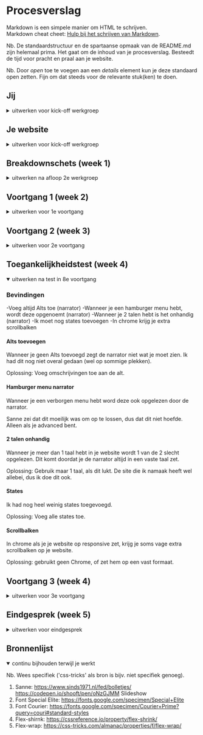 # Procesverslag
Markdown is een simpele manier om HTML te schrijven.  
Markdown cheat cheet: [Hulp bij het schrijven van Markdown](https://github.com/adam-p/markdown-here/wiki/Markdown-Cheatsheet).

Nb. De standaardstructuur en de spartaanse opmaak van de README.md zijn helemaal prima. Het gaat om de inhoud van je procesverslag. Besteedt de tijd voor pracht en praal aan je website.

Nb. Door *open* toe te voegen aan een *details* element kun je deze standaard open zetten. Fijn om dat steeds voor de relevante stuk(ken) te doen.





## Jij

<details>
<summary>uitwerken voor kick-off werkgroep</summary>

### Auteur:
Chelsey Bommer

#### Je startniveau:
Blauw

#### Je focus:
Responsive
 
</details>





## Je website

<details>
<summary>uitwerken voor kick-off werkgroep</summary>

### Je opdracht:
demoniacult.com

#### Screenshot(s) van de eerste pagina (small screen): 
Homepage
 
<img src="images/schoen1.jpg" width="375px" alt="Homepagina van demoniacult">

#### Screenshot(s) van de tweede pagina (small screen):
Producten pagina 
<img src="images/screenie.png" width="375px" alt="productenpagina demoniacult">
 
</details>





## Breakdownschets (week 1)

<details>
<summary>uitwerken na afloop 2e werkgroep</summary>

### de hele pagina: 
<img src="images/screen-hele.png" width="375px" alt="breakdown van de hele pagina">

### dynamisch deel (bijv menu): 
<img src="images/screen-half1.png" width="375px" alt="breakdown van een dynamisch deel">

### wellicht nog een dynamisch deel (bijv filter): 
<img src="images/screen-half2.png" width="375px" alt="breakdown van nog een dynamisch deel">

</details>





## Voortgang 1 (week 2)

<details>
<summary>uitwerken voor 1e voortgang</summary>

### Stand van zaken
Ik vond door de breakdown schets het vrij makkelijk om de html te schrijven. De css ging daarna ook wel goed, maar ik moet nog
 erop letten dat ik die netjes houd. 
 Ik heb mijn css nu half netjes:
 <img src="images/css.png" width="375px" alt="Screenshot van mijn CSS">


### Agenda voor meeting
samen met je groepje opstellen

 Wat ik wil vragen:
 -hoe zorg ik dat het niet meer inzoomt op grotere schermen?
 -is er nog iets niet kloppend etc

### Verslag van meeting
Uitkomsten van de meeting:

- We hebben opgelost dat de pagina niet meer inzoomde met width
- Ze vonden het verder prima

</details>





## Voortgang 2 (week 3)

<details>
<summary>uitwerken voor 2e voortgang</summary>

### Stand van zaken
Deze week ging ik verder met de slideshow, maar deze was heel lastig. Het is nog niet helemaal gelukt 
 deze te maken. Ik heb wel alle foto's naast elkaar waar je doorheen kan swipen, maar heb nog niet de transities uit zichzelf.
 
 <img src="images/Voortgang1.png" width="375px" alt="Screenshot van mijn voortgang">
 
 Om wel verder te gaan was ik ook vast een grid met producten aan het maken, en de bijbehorende buttons. Dit ging wel goed.
 
 <img src="images/voortgang2.png" width="375px" alt="Screenshot van mijn voortgang">
 


### Agenda voor meeting
samen met je groepje opstellen

| Chelsey        | Maxime             | Jessica/Bilal/Thije      | Fabian           |
| ---            | ---                | ---                      | ---              |
|Slideshow maken?| Hamburger          | Voorgaande onderwerpen   | Images groter    |
|Hoe             | Menu               |                          | in verhouding blijven |
 gedetailleerd?  | ...                | ...                      | ...              |


### Verslag van meeting
hier na afloop snel de uitkomsten van de meeting vastleggen

- We hebben slideshow samen gemaakt, waar ik nog wel wat uit kan halen. 
    https://codepen.io/chelsey-bommer/pen/vYZzQMp?editors=1100
 -Qua strengheid laten zien wat je kan met code 
</details>





## Toegankelijkheidstest (week 4)

<details open>
<summary>uitwerken na test in 8e voortgang</summary>

### Bevindingen
-Voeg altijd Alts toe (narrator)
-Wanneer je een hamburger menu hebt, wordt deze opgenoemt (narrator)
-Wanneer je 2 talen hebt is het onhandig (narrator)
-Ik moet nog states toevoegen
-In chrome krijg je extra scrollbalken

#### Alts toevoegen
Wanneer je geen Alts toevoegd zegt de narrator niet wat je moet zien. Ik had dit nog niet overal gedaan
 (wel op sommige plekken). 

 Oplossing: Voeg omschrijvingen toe aan de alt.


#### Hamburger menu narrator
Wanneer je een verborgen menu hebt word deze ook opgelezen door de narrator.

 Sanne zei dat dit moeilijk was om op te lossen, dus dat dit niet hoefde. Alleen als je advanced bent.


#### 2 talen onhandig 
Wanneer je meer dan 1 taal hebt in je website wordt 1 van de 2 slecht opgelezen. Dit komt doordat je
 de narrator altijd in een vaste taal zet.

Oplossing: Gebruik maar 1 taal, als dit lukt. De site die ik namaak heeft wel allebei, dus ik doe dit ook. 


#### States
Ik had nog heel weinig states toegevoegd.

Oplossing: Voeg alle states toe.
 
 
#### Scrollbalken 
In chrome als je je website op responsive zet, krijg je soms vage extra scrollbalken op je website.

Oplossing: gebruikt geen Chrome, of zet hem op een vast formaat.

</details>





## Voortgang 3 (week 4)

<details>
<summary>uitwerken voor 3e voortgang</summary>

### Stand van zaken
Door de hulp van Rowin heb ik mijn slideshow en hamburgermenu af kunnen maken.
 
  <img src="images/week4.png" width="375px" alt="Screenshot van mijn voortgang">

### Agenda voor meeting
samen met je groepje opstellen

| Chelsey        | student 2          | student 3    | student 4        |
| ---            | ---                | ---          | ---              |
| Geen vragen    | en dit             | en ik dit    | en dan ik dat    |
|                | dit als er tijd is | nog een punt | dit wil ik zeker |
| ...            | ...                | ...          | ...              |


### Verslag van meeting
hier na afloop snel de uitkomsten van de meeting vastleggen

- Ik heb mijn website laten zien aan Rowin.
-Ik vroeg nog of het hoort dat je een stukje naar beneden gaat bij de slideshow, maar dit kon je niet veranderen dus. 

</details>





## Eindgesprek (week 5)

<details>
<summary>uitwerken voor eindgesprek</summary>

### Stand van zaken
Het uiterlijk van de mobiele versies ging erg goed, daar ben ik trots op. Ook dat
 ik het menu van de ipad weer anders heb gekregen ben ik blij mee.
 
 <img src="images/screenie2.png" width="375px" alt="Screenshot van mijn voortgang">
 
 Wat niet helemaal wilde lukken is de focus state bij alle elementen. Deze staan er door tijd gebrek
 niet goed bij alle images.
 

### Screenshot(s)

<img src="images/screen1.png" width="375px" alt="Screenshot van mijn voortgang">
 <img src="images/screen2.png" width="375px" alt="Screenshot van mijn voortgang">

</details>





## Bronnenlijst

<details open>
<summary>continu bijhouden terwijl je werkt</summary>

Nb. Wees specifiek ('css-tricks' als bron is bijv. niet specifiek genoeg).

1. Sanne: https://www.sinds1971.nl/fed/bolletjes/ https://codepen.io/shooft/pen/oNzGJMM Slideshow
2. Font Special Elite: https://fonts.google.com/specimen/Special+Elite
3. Font Courier: https://fonts.google.com/specimen/Courier+Prime?query=couri#standard-styles
4.  Flex-shirnk:  https://cssreference.io/property/flex-shrink/
5.  Flex-wrap: https://css-tricks.com/almanac/properties/f/flex-wrap/ 

</details>
